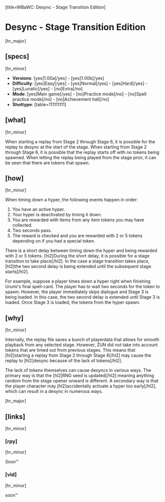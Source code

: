 [title=WBaWC: Desync - Stage Transition Edition]
# Desync - Stage Transition Edition
[hr_major]

## [specs]
[hr_minor]

* **Versions**: [yes]1.00a[/yes] - [yes]1.00b[/yes]
* **Difficulty**: [yes]Easy[/yes] - [yes]Normal[/yes] - [yes]Hard[/yes] - [yes]Lunatic[/yes] - [no]Extra[/no]
* **Mode**: [yes]Main game[/yes] - [no]Practice mode[/no] - [no]Spell practice mode[/no] - [no]Achievement hall[/no]
* **Shottype**: [table=111111111]

## [what]
[hr_minor]

When starting a replay from Stage 2 through Stage 6, it is possible for the replay to desync at the start of the stage. When starting from Stage 2 through Stage 6, it is possible that the replay starts off with no tokens being spawned. When letting the replay being played from the stage prior, it can be seen that there are tokens that spawn.

## [how]
[hr_minor]

When timing down a hyper, the following events happen in order:
1. You have an active hyper.
2. Your hyper is deactivated by timing it down.
3. You are rewarded with items from any item tokens you may have collected.
4. Two seconds pass.
5. The reward is checked and you are rewarded with 2 or 5 tokens depending on if you had a special token.

There is a short delay between timing down the hyper and being rewarded with 2 or 5 tokens. [hl2]During the short delay, it is possible for a stage transition to take place[/hl2]. In the case a stage transition takes place, [hl2]the two second delay is being extended until the subsequent stage starts[/hl2]. 

For example, suppose a player times down a hyper right when finishing Urumi's final spell-card. The player has to wait two seconds for the token to spawn. However, the player immediately skips dialogue and Stage 3 is being loaded. In this case, the two second delay is extended until Stage 3 is loaded. Once Stage 3 is loaded, the tokens from the hyper spawn.

## [why]
[hr_minor]

Internally, the replay file saves a bunch of playerdata that allows for smooth playback from any selected stage. However, ZUN did not take into account tokens that are timed out from previous stages. This means that [hl2]starting a replay from Stage 2 through Stage 6[/hl2] may cause the replay to [hl2]desync because of the lack of tokens[/hl2]. 

The lack of tokens themselves can cause desyncs in various ways. The primary way is that the [hl2]RNG seed is updated[/hl2] meaning anything random from the stage opener onward is different. A secondary way is that the player character may [hl2]accidentally activate a hyper too early[/hl2], which can result in a desync in numerous ways. 

[hr_major]
## [links]
[hr_minor]
### [rpy]
[hr_minor]

Soon:tm:

### [vid]
[hr_minor]

soon:tm:
